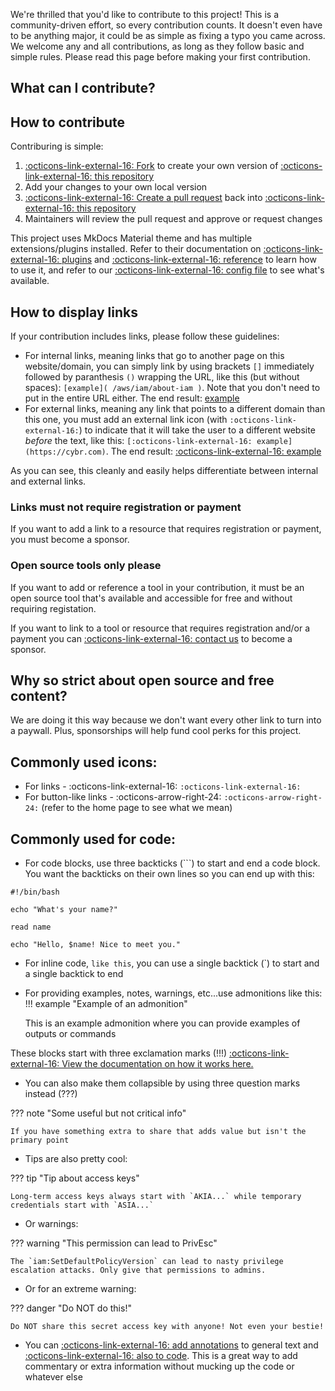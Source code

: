 We're thrilled that you'd like to contribute to this project! This is a community-driven effort, so every contribution counts. It doesn't even have to be anything major, it could be as simple as fixing a typo you came across. We welcome any and all contributions, as long as they follow basic and simple rules. Please read this page before making your first contribution.

## What can I contribute?

## How to contribute

Contriburing is simple:

1. [ :octicons-link-external-16: Fork](https://docs.github.com/en/pull-requests/collaborating-with-pull-requests/working-with-forks/fork-a-repo) to create your own version of [ :octicons-link-external-16: this repository](https://github.com/Cybr-Inc/CloudSec)
2. Add your changes to your own local version
3. [ :octicons-link-external-16: Create a pull request](https://docs.github.com/en/pull-requests/collaborating-with-pull-requests/proposing-changes-to-your-work-with-pull-requests/creating-a-pull-request) back into [ :octicons-link-external-16: this repository](https://github.com/Cybr-Inc/CloudSec)
4. Maintainers will review the pull request and approve or request changes

This project uses MkDocs Material theme and has multiple extensions/plugins installed. Refer to their documentation on [ :octicons-link-external-16: plugins](https://squidfunk.github.io/mkdocs-material/plugins/) and [ :octicons-link-external-16: reference](https://squidfunk.github.io/mkdocs-material/reference/) to learn how to use it, and refer to our [ :octicons-link-external-16: config file](https://github.com/Cybr-Inc/CloudSec/blob/main/mkdocs.yml) to see what's available. 

## How to display links

If your contribution includes links, please follow these guidelines:

- For internal links, meaning links that go to another page on this website/domain, you can simply link by using brackets `[]` immediately followed by paranthesis `()` wrapping the URL, like this (but without spaces): `[example]( /aws/iam/about-iam )`. Note that you don't need to put in the entire URL either. The end result: [example](/aws/iam/about-iam)
- For external links, meaning any link that points to a different domain than this one, you must add an external link icon (with `:octicons-link-external-16:`) to indicate that it will take the user to a different website _before_ the text, like this: `[:octicons-link-external-16: example](https://cybr.com)`. The end result: [:octicons-link-external-16: example](https://cybr.com)

As you can see, this cleanly and easily helps differentiate between internal and external links.

### Links must not require registration or payment

If you want to add a link to a resource that requires registration or payment, you must become a sponsor.

### Open source tools only please

If you want to add or reference a tool in your contribution, it must be an open source tool that's available and accessible for free and without requiring registation.

If you want to link to a tool or resource that requires registration and/or a payment you can [ :octicons-link-external-16: contact us](https://cybr.com/contact) to become a sponsor.

## Why so strict about open source and free content?

We are doing it this way because we don't want every other link to turn into a paywall. Plus, sponsorships will help fund cool perks for this project.

## Commonly used icons:

- For links - :octicons-link-external-16: `:octicons-link-external-16:` 
- For button-like links - :octicons-arrow-right-24: `:octicons-arrow-right-24:` (refer to the home page to see what we mean)

## Commonly used for code:

- For code blocks, use three backticks (```) to start and end a code block. You want the backticks on their own lines so you can end up with this:
```
#!/bin/bash

echo "What's your name?"

read name

echo "Hello, $name! Nice to meet you."

```

- For inline code, `like this`, you can use a single backtick (`) to start and a single backtick to end
- For providing examples, notes, warnings, etc...use admonitions like this:
!!! example "Example of an admonition"

    This is an example admonition where you can provide examples of outputs or commands

These blocks start with three exclamation marks (!!!) [ :octicons-link-external-16: View the documentation on how it works here.](https://squidfunk.github.io/mkdocs-material/reference/admonitions/)

- You can also make them collapsible by using three question marks instead (???)

??? note "Some useful but not critical info"

    If you have something extra to share that adds value but isn't the primary point

- Tips are also pretty cool:

??? tip "Tip about access keys"

    Long-term access keys always start with `AKIA...` while temporary credentials start with `ASIA...`

- Or warnings:

??? warning "This permission can lead to PrivEsc"

    The `iam:SetDefaultPolicyVersion` can lead to nasty privilege escalation attacks. Only give that permissions to admins.

- Or for an extreme warning:

??? danger "Do NOT do this!"

    Do NOT share this secret access key with anyone! Not even your bestie!

- You can [ :octicons-link-external-16: add annotations](https://squidfunk.github.io/mkdocs-material/reference/annotations/) to general text and [ :octicons-link-external-16: also to code](https://squidfunk.github.io/mkdocs-material/reference/code-blocks/#adding-annotations). This is a great way to add commentary or extra information without mucking up the code or whatever else